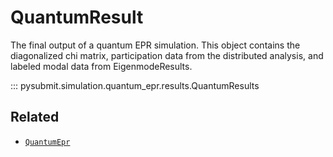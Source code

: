 # QuantumResult

The final output of a quantum EPR simulation. This object contains the diagonalized chi matrix,
participation data from the distributed analysis, and labeled modal data from EigenmodeResults.

::: pysubmit.simulation.quantum_epr.results.QuantumResults

## Related

- [`QuantumEpr`](../simulation/quantum_epr.md)